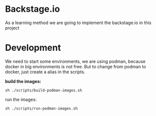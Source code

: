 # Backstage.io

As a learning method we are going to implement the backstage.io in this project

# Development

We need to start some environments, we are using podman, because docker in big environments is not free. But to change from podman to docker, just create a alias in the scripts.

**build the images:**

`sh ./scripts/build-podman-images.sh`

run the images:

`sh ./scripts/run-podman-images.sh`
